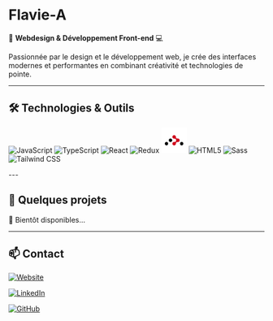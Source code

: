 <!--
**Flavie-A/flavie-a** is a ✨ _special_ ✨ repository because its `README.md` (this file) appears on your GitHub profile.
-->

# Flavie-A

🎨 **Webdesign & Développement Front-end** 💻  

Passionnée par le design et le développement web, je crée des interfaces modernes et performantes en combinant créativité et technologies de pointe.  

---

## 🛠️ Technologies & Outils  

<p align="left">
  <img src="https://cdn.jsdelivr.net/gh/devicons/devicon/icons/javascript/javascript-original.svg" alt="JavaScript" width="50">
  <img src="https://cdn.jsdelivr.net/gh/devicons/devicon/icons/typescript/typescript-original.svg" alt="TypeScript" width="50">
  <img src="https://cdn.jsdelivr.net/gh/devicons/devicon/icons/react/react-original.svg" alt="React" width="50">
  <img src="https://cdn.jsdelivr.net/gh/devicons/devicon/icons/redux/redux-original.svg" alt="Redux" width="50">
  <img src="https://raw.githubusercontent.com/github/explore/main/topics/react-router/react-router.png" alt="React Router" width="50">
  <img src="https://cdn.jsdelivr.net/gh/devicons/devicon/icons/html5/html5-original.svg" alt="HTML5" width="50">
  <img src="https://cdn.jsdelivr.net/gh/devicons/devicon/icons/sass/sass-original.svg" alt="Sass" width="50">
  <img src="https://cdn.jsdelivr.net/gh/devicons/devicon/icons/tailwindcss/tailwindcss-original.svg" alt="Tailwind CSS" width="50">
</p>
---

## 📂 Quelques projets  
🚀 Bientôt disponibles...  

<!-- 
- **Nom du projet 1** : Brève description. [Lien vers le projet](#)  
- **Nom du projet 2** : Brève description. [Lien vers le projet](#)  
-->

---

## 📫 Contact  

<p align="left">
  <a href="https://flavie-a.fr" target="_blank">
    <img src="https://cdn.jsdelivr.net/npm/simple-icons/icons/website.svg" alt="Website" width="30">
  </a>
  </p>
  <p align="left">
  <a href="https://www.linkedin.com/in/votre-profil/" target="_blank">
    <img src="https://cdn.jsdelivr.net/npm/simple-icons/icons/linkedin.svg" alt="LinkedIn" width="30">
  </a>
    </p>
    <p align="left">
  <a href="https://github.com/votre-profil" target="_blank">
    <img src="https://cdn.jsdelivr.net/npm/simple-icons/icons/github.svg" alt="GitHub" width="30">
  </a>
</p>
